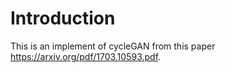 # Introduction

This is an implement of cycleGAN from this paper <https://arxiv.org/pdf/1703.10593.pdf>.
